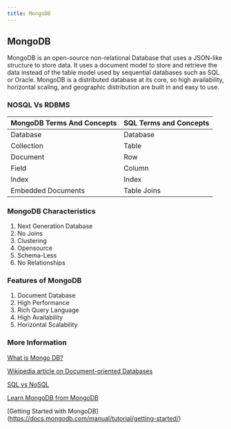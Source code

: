```yaml
---
title: MongoDB
---
```

## MongoDB

MongoDB is an open-source non-relational Database that uses a JSON-like structure to store data. 
It uses a document model to store and retrieve the data instead of the table model used by sequential databases such as SQL or Oracle.
MongoDB is a distributed database at its core, so high availability, horizontal scaling, and geographic distribution are built in and easy to use.

### NOSQL Vs RDBMS

| MongoDB Terms And Concepts | SQL Terms and Concepts |
| --- | --- |
| Database | Database |
| Collection | Table |
| Document | Row |
| Field | Column |
| Index | Index |
| Embedded Documents | Table Joins |


### MongoDB Characteristics
1. Next Generation Database
2. No Joins
3. Clustering
4. Opensource
5. Schema-Less
6. No Relationships

### Features of MongoDB
1. Document Database
2. High Performance
3. Rich Query Language
4. High Availability
5. Horizontal Scalability


### More Information
[What is Mongo DB?](https://www.mongodb.com/what-is-mongodb)

[Wikipedia article on Document-oriented Databases](https://en.wikipedia.org/wiki/Document-oriented_database)

[SQL vs NoSQL](https://insights.dice.com/2012/07/16/sql-vs-nosql-which-is-better/)

[Learn MongoDB from MongoDB](https://university.mongodb.com/)

[Getting Started with MongoDB] (https://docs.mongodb.com/manual/tutorial/getting-started/)
